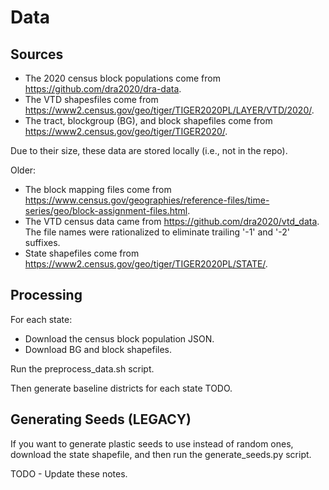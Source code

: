 # Data

## Sources

* The 2020 census block populations come from https://github.com/dra2020/dra-data.
* The VTD shapesfiles come from https://www2.census.gov/geo/tiger/TIGER2020PL/LAYER/VTD/2020/.
* The tract, blockgroup (BG), and block shapefiles come from https://www2.census.gov/geo/tiger/TIGER2020/.

Due to their size, these data are stored locally (i.e., not in the repo).

Older:

* The block mapping files come from https://www.census.gov/geographies/reference-files/time-series/geo/block-assignment-files.html.
* The VTD census data came from https://github.com/dra2020/vtd_data. The file names were rationalized to eliminate trailing '-1' and '-2' suffixes.
* State shapefiles come from https://www2.census.gov/geo/tiger/TIGER2020PL/STATE/.

## Processing

For each state:

* Download the census block population JSON.
* Download BG and block shapefiles.

Run the preprocess_data.sh script.

Then generate baseline districts for each state TODO.

## Generating Seeds (LEGACY)

If you want to generate plastic seeds to use instead of random ones, 
download the state shapefile, and then run the generate_seeds.py script.


TODO - Update these notes.